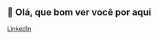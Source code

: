 ## :blue_heart: Olá, que bom ver você por aqui

[LinkedIn](https://www.linkedin.com/in/vitoriasimoes/)
